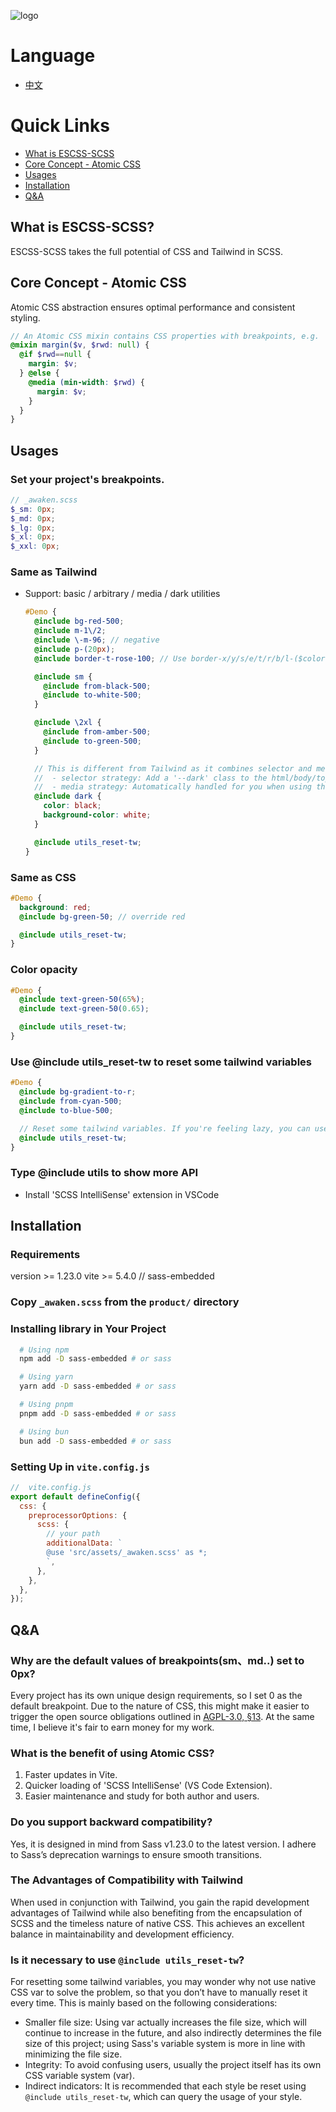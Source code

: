 ![logo](https://github.com/ESCSS-labs/ESCSS/blob/main/assets/logo.png)

# Language

- [中文](./README-zh.md)

# Quick Links

- [What is ESCSS-SCSS](#what-is-escss-scss)
- [Core Concept - Atomic CSS](#core-concept---atomic-css)
- [Usages](#usages)
- [Installation](#installation)
- [Q&A](#qa)

## What is ESCSS-SCSS?

ESCSS-SCSS takes the full potential of CSS and Tailwind in SCSS.

## Core Concept - Atomic CSS

Atomic CSS abstraction ensures optimal performance and consistent styling.

```scss
// An Atomic CSS mixin contains CSS properties with breakpoints, e.g.
@mixin margin($v, $rwd: null) {
  @if $rwd==null {
    margin: $v;
  } @else {
    @media (min-width: $rwd) {
      margin: $v;
    }
  }
}
```

## Usages

### Set your project's breakpoints.

```scss
// _awaken.scss
$_sm: 0px;
$_md: 0px;
$_lg: 0px;
$_xl: 0px;
$_xxl: 0px;
```

### Same as Tailwind

- Support: basic / arbitrary / media / dark utilities

  ```scss
  #Demo {
    @include bg-red-500;
    @include m-1\/2;
    @include \-m-96; // negative
    @include p-(20px);
    @include border-t-rose-100; // Use border-x/y/s/e/t/r/b/l-($color) for smaller file size. Example: border-t-($rose-100).

    @include sm {
      @include from-black-500;
      @include to-white-500;
    }

    @include \2xl {
      @include from-amber-500;
      @include to-green-500;
    }

    // This is different from Tailwind as it combines selector and media strategies:
    //  - selector strategy: Add a '--dark' class to the html/body/top level, and toggle the class using JavaScript.
    //  - media strategy: Automatically handled for you when using the @include dark. Only be triggered if the user has set their browser to dark mode.
    @include dark {
      color: black;
      background-color: white;
    }

    @include utils_reset-tw;
  }
  ```

### Same as CSS

```scss
#Demo {
  background: red;
  @include bg-green-50; // override red

  @include utils_reset-tw;
}
```

### Color opacity

```scss
#Demo {
  @include text-green-50(65%);
  @include text-green-50(0.65);

  @include utils_reset-tw;
}
```

### Use @include utils_reset-tw to reset some tailwind variables

```scss
#Demo {
  @include bg-gradient-to-r;
  @include from-cyan-500;
  @include to-blue-500;

  // Reset some tailwind variables. If you're feeling lazy, you can use it in every ID/Class (recommended).
  @include utils_reset-tw;
}
```

### Type @include utils to show more API

- Install 'SCSS IntelliSense' extension in VSCode

## Installation

### Requirements

version >= 1.23.0
vite >= 5.4.0 // sass-embedded

### Copy `_awaken.scss` from the `product/` directory

### Installing library in Your Project

```bash
  # Using npm
  npm add -D sass-embedded # or sass

  # Using yarn
  yarn add -D sass-embedded # or sass

  # Using pnpm
  pnpm add -D sass-embedded # or sass

  # Using bun
  bun add -D sass-embedded # or sass
```

### Setting Up in `vite.config.js`

```js
//  vite.config.js
export default defineConfig({
  css: {
    preprocessorOptions: {
      scss: {
        // your path
        additionalData: `
        @use 'src/assets/_awaken.scss' as *;
        `,
      },
    },
  },
});
```

## Q&A

### Why are the default values of breakpoints(sm、md..) set to 0px?

Every project has its own unique design requirements, so I set 0 as the default breakpoint. Due to the nature of CSS, this might make it easier to trigger the open source obligations outlined in [AGPL-3.0, §13](https://www.gnu.org/licenses/agpl-3.0.en.html). At the same time, I believe it's fair to earn money for my work.

### What is the benefit of using Atomic CSS?

1. Faster updates in Vite.
2. Quicker loading of 'SCSS IntelliSense' (VS Code Extension).
3. Easier maintenance and study for both author and users.

### Do you support backward compatibility?

Yes, it is designed in mind from Sass v1.23.0 to the latest version. I adhere to Sass’s deprecation warnings to ensure smooth transitions.

### The Advantages of Compatibility with Tailwind

When used in conjunction with Tailwind, you gain the rapid development advantages of Tailwind while also benefiting from the encapsulation of SCSS and the timeless nature of native CSS. This achieves an excellent balance in maintainability and development efficiency.

### Is it necessary to use `@include utils_reset-tw`?

For resetting some tailwind variables, you may wonder why not use native CSS var to solve the problem, so that you don’t have to manually reset it every time. This is mainly based on the following considerations:

- Smaller file size: Using var actually increases the file size, which will continue to increase in the future, and also indirectly determines the file size of this project; using Sass's variable system is more in line with minimizing the file size.
- Integrity: To avoid confusing users, usually the project itself has its own CSS variable system (var).
- Indirect indicators: It is recommended that each style be reset using `@include utils_reset-tw`, which can query the usage of your style.
